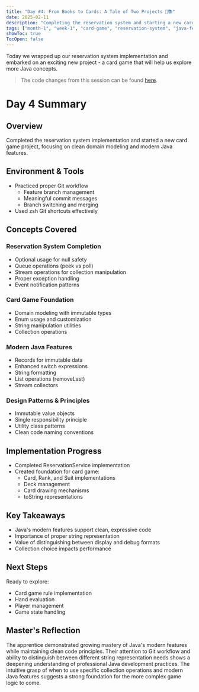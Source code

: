 ```yaml
---
title: "Day #4: From Books to Cards: A Tale of Two Projects 🎴📚"
date: 2025-02-11
description: "Completing the reservation system and starting a new card game project while exploring Java features"
tags: ["month-1", "week-1", "card-game", "reservation-system", "java-features"]
showToc: true
TocOpen: false
---
```


Today we wrapped up our reservation system implementation and embarked on an exciting new project - a card game that will help us explore more Java concepts.

> The code changes from this session can be found [here](https://github.com/caglarturali/javamastery/tree/2f445ce3c94f7899dbf45d33ee8ae8c31e69d6fd).

# Day 4 Summary

## Overview
Completed the reservation system implementation and started a new card game project, focusing on clean domain modeling and modern Java features.

## Environment & Tools
- Practiced proper Git workflow
  - Feature branch management
  - Meaningful commit messages
  - Branch switching and merging
- Used zsh Git shortcuts effectively

## Concepts Covered

### Reservation System Completion
- Optional usage for null safety
- Queue operations (peek vs poll)
- Stream operations for collection manipulation
- Proper exception handling
- Event notification patterns

### Card Game Foundation
- Domain modeling with immutable types
- Enum usage and customization
- String manipulation utilities
- Collection operations

### Modern Java Features
- Records for immutable data
- Enhanced switch expressions
- String formatting
- List operations (removeLast)
- Stream collectors

### Design Patterns & Principles
- Immutable value objects
- Single responsibility principle
- Utility class patterns
- Clean code naming conventions

## Implementation Progress
- Completed ReservationService implementation
- Created foundation for card game:
  - Card, Rank, and Suit implementations
  - Deck management
  - Card drawing mechanisms
  - toString representations

## Key Takeaways
- Java's modern features support clean, expressive code
- Importance of proper string representation
- Value of distinguishing between display and debug formats
- Collection choice impacts performance

## Next Steps
Ready to explore:
- Card game rule implementation
- Hand evaluation
- Player management
- Game state handling

## Master's Reflection
The apprentice demonstrated growing mastery of Java's modern features while maintaining clean code principles. Their attention to Git workflow and ability to distinguish between different string representation needs shows a deepening understanding of professional Java development practices. The intuitive grasp of when to use specific collection operations and modern Java features suggests a strong foundation for the more complex game logic to come.